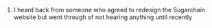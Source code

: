 1. I heard back from someone who agreed to redesign the Sugarchain website but went through of not hearing anything until recently
